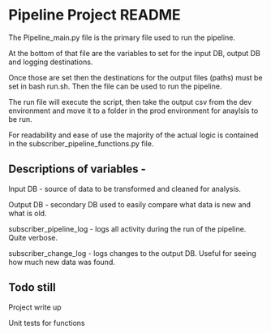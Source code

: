 Pipeline Project README
===

The Pipeline_main.py file is the primary file used to run the pipeline.

At the bottom of that file are the variables to set for the input DB, output DB and logging destinations.

Once those are set then the destinations for the output files (paths) must be set in bash run.sh. Then the file can be
used to run the pipeline.

The run file will execute the script, then take the output csv from the dev environment and move it to a folder in the
prod environment for anaylsis to be run.

For readability and ease of use the majority of the actual logic is contained in the subscriber_pipeline_functions.py
file.

Descriptions of variables -
----


Input DB - source of data to be transformed and cleaned for analysis.

Output DB - secondary DB used to easily compare what data is new and what is old.

subscriber_pipeline_log - logs all activity during the run of the pipeline. Quite verbose.

subscriber_change_log - logs changes to the output DB. Useful for seeing how much new data was found.



Todo still
----
Project write up

Unit tests for functions
